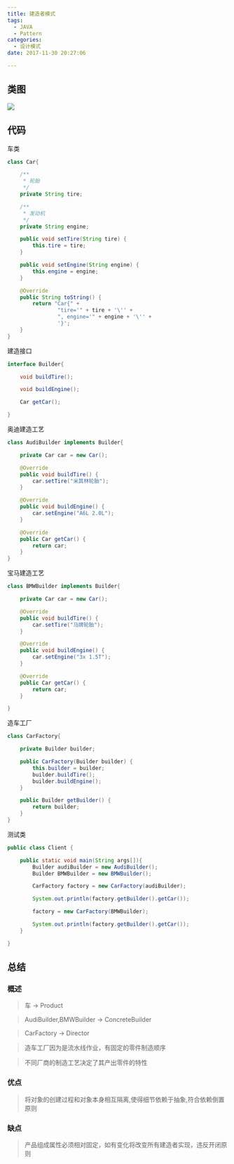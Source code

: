 ```yaml
---
title: 建造者模式
tags:
  - JAVA
  - Pattern
categories:
  - 设计模式
date: 2017-11-30 20:27:06

---
```


## 类图

![](https://ws1.sinaimg.cn/large/006tNc79gy1fm0du2jhnnj30810abwf1.jpg)

## 代码

车类

```java
class Car{

    /**
     * 轮胎
     */
    private String tire;

    /**
     * 发动机
     */
    private String engine;

    public void setTire(String tire) {
        this.tire = tire;
    }

    public void setEngine(String engine) {
        this.engine = engine;
    }

    @Override
    public String toString() {
        return "Car{" +
                "tire='" + tire + '\'' +
                ", engine='" + engine + '\'' +
                '}';
    }
}
```

建造接口

```java
interface Builder{

    void buildTire();

    void buildEngine();

    Car getCar();

}
```

奥迪建造工艺

```java
class AudiBuilder implements Builder{

    private Car car = new Car();

    @Override
    public void buildTire() {
        car.setTire("米其林轮胎");
    }

    @Override
    public void buildEngine() {
        car.setEngine("A6L 2.0L");
    }

    @Override
    public Car getCar() {
        return car;
    }
}
```

宝马建造工艺

```java
class BMWBuilder implements Builder{

    private Car car = new Car();

    @Override
    public void buildTire() {
        car.setTire("马牌轮胎");
    }

    @Override
    public void buildEngine() {
        car.setEngine("3x 1.5T");
    }

    @Override
    public Car getCar() {
        return car;
    }

}
```

造车工厂

```java
class CarFactory{

    private Builder builder;

    public CarFactory(Builder builder) {
        this.builder = builder;
        builder.buildTire();
        builder.buildEngine();
    }

    public Builder getBuilder() {
        return builder;
    }
}
```

测试类

```java
public class Client {

    public static void main(String args[]){
        Builder audiBuilder = new AudiBuilder();
        Builder BMWBuilder = new BMWBuilder();

        CarFactory factory = new CarFactory(audiBuilder);

        System.out.println(factory.getBuilder().getCar());

        factory = new CarFactory(BMWBuilder);

        System.out.println(factory.getBuilder().getCar());
    }

}
```

## 总结

### 概述

> 车 -> Product

> AudiBuilder,BMWBuilder -> ConcreteBuilder

> CarFactory -> Director

>造车工厂因为是流水线作业，有固定的零件制造顺序

>不同厂商的制造工艺决定了其产出零件的特性

### 优点

> 将对象的创建过程和对象本身相互隔离,使得细节依赖于抽象,符合依赖倒置原则

### 缺点

> 产品组成属性必须相对固定，如有变化将改变所有建造者实现，违反开闭原则